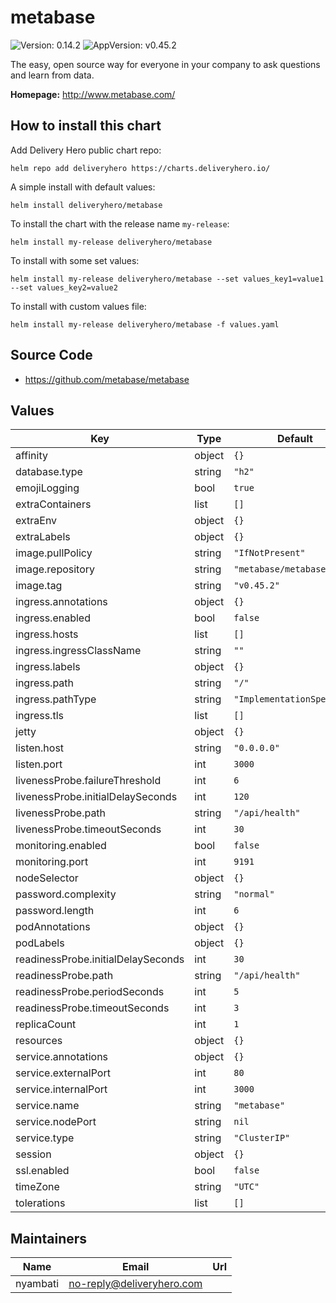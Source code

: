 # metabase

![Version: 0.14.2](https://img.shields.io/badge/Version-0.14.2-informational?style=flat-square) ![AppVersion: v0.45.2](https://img.shields.io/badge/AppVersion-v0.45.2-informational?style=flat-square)

The easy, open source way for everyone in your company to ask questions and learn from data.

**Homepage:** <http://www.metabase.com/>

## How to install this chart

Add Delivery Hero public chart repo:

```console
helm repo add deliveryhero https://charts.deliveryhero.io/
```

A simple install with default values:

```console
helm install deliveryhero/metabase
```

To install the chart with the release name `my-release`:

```console
helm install my-release deliveryhero/metabase
```

To install with some set values:

```console
helm install my-release deliveryhero/metabase --set values_key1=value1 --set values_key2=value2
```

To install with custom values file:

```console
helm install my-release deliveryhero/metabase -f values.yaml
```

## Source Code

* <https://github.com/metabase/metabase>

## Values

| Key | Type | Default | Description |
|-----|------|---------|-------------|
| affinity | object | `{}` |  |
| database.type | string | `"h2"` |  |
| emojiLogging | bool | `true` |  |
| extraContainers | list | `[]` |  |
| extraEnv | object | `{}` |  |
| extraLabels | object | `{}` |  |
| image.pullPolicy | string | `"IfNotPresent"` |  |
| image.repository | string | `"metabase/metabase"` |  |
| image.tag | string | `"v0.45.2"` |  |
| ingress.annotations | object | `{}` |  |
| ingress.enabled | bool | `false` |  |
| ingress.hosts | list | `[]` |  |
| ingress.ingressClassName | string | `""` |  |
| ingress.labels | object | `{}` |  |
| ingress.path | string | `"/"` |  |
| ingress.pathType | string | `"ImplementationSpecific"` |  |
| ingress.tls | list | `[]` |  |
| jetty | object | `{}` |  |
| listen.host | string | `"0.0.0.0"` |  |
| listen.port | int | `3000` |  |
| livenessProbe.failureThreshold | int | `6` |  |
| livenessProbe.initialDelaySeconds | int | `120` |  |
| livenessProbe.path | string | `"/api/health"` |  |
| livenessProbe.timeoutSeconds | int | `30` |  |
| monitoring.enabled | bool | `false` |  |
| monitoring.port | int | `9191` |  |
| nodeSelector | object | `{}` |  |
| password.complexity | string | `"normal"` |  |
| password.length | int | `6` |  |
| podAnnotations | object | `{}` |  |
| podLabels | object | `{}` |  |
| readinessProbe.initialDelaySeconds | int | `30` |  |
| readinessProbe.path | string | `"/api/health"` |  |
| readinessProbe.periodSeconds | int | `5` |  |
| readinessProbe.timeoutSeconds | int | `3` |  |
| replicaCount | int | `1` |  |
| resources | object | `{}` |  |
| service.annotations | object | `{}` |  |
| service.externalPort | int | `80` |  |
| service.internalPort | int | `3000` |  |
| service.name | string | `"metabase"` |  |
| service.nodePort | string | `nil` |  |
| service.type | string | `"ClusterIP"` |  |
| session | object | `{}` |  |
| ssl.enabled | bool | `false` |  |
| timeZone | string | `"UTC"` |  |
| tolerations | list | `[]` |  |

## Maintainers

| Name | Email | Url |
| ---- | ------ | --- |
| nyambati | <no-reply@deliveryhero.com> |  |
